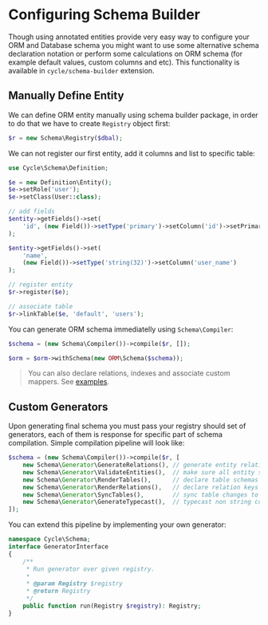 # Configuring Schema Builder
Though using annotated entities provide very easy way to configure your ORM and Database schema you might want to use some alternative
schema declaration notation or perform some calculations on ORM schema (for example default values, custom columns and etc). This functionality is available in `cycle/schema-builder` extension.

## Manually Define Entity
We can define ORM entity manually using schema builder package, in order to do that we have to create `Registry` object first:

```php
$r = new Schema\Registry($dbal);
```

We can not register our first entity, add it columns and list to specific table:

```php
use Cycle\Schema\Definition;

$e = new Definition\Entity();
$e->setRole('user');
$e->setClass(User::class);

// add fields
$entity->getFields()->set(
    'id', (new Field())->setType('primary')->setColumn('id')->setPrimary(true)
);

$entity->getFields()->set(
    'name',
    (new Field())->setType('string(32)')->setColumn('user_name')
);

// register entity
$r->register($e);

// associate table
$r->linkTable($e, 'default', 'users');
```

You can generate ORM schema immediatelly using `Schema\Compiler`:

```php
$schema = (new Schema\Compiler())->compile($r, []);

$orm = $orm->withSchema(new ORM\Schema($schema));
```

> You can also declare relations, indexes and associate custom mappers. See [examples](https://github.com/cycle/schema-builder/tree/master/tests/Schema).

## Custom Generators
Upon generating final schema you must pass your registry should set of generators, each of them is response for specific part of
schema compilation. Simple compilation pipeline will look like:

```php
$schema = (new Schema\Compiler())->compile($r, [
    new Schema\Generator\GenerateRelations(), // generate entity relations
    new Schema\Generator\ValidateEntities(),  // make sure all entity schemas are correct
    new Schema\Generator\RenderTables(),      // declare table schemas
    new Schema\Generator\RenderRelations(),   // declare relation keys and indexes
    new Schema\Generator\SyncTables(),        // sync table changes to database
    new Schema\Generator\GenerateTypecast(),  // typecast non string columns
]);
```

You can extend this pipeline by implementing your own generator:

```php
namespace Cycle\Schema;
interface GeneratorInterface
{
    /**
     * Run generator over given registry.
     *
     * @param Registry $registry
     * @return Registry
     */
    public function run(Registry $registry): Registry;
}
```
